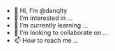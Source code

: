 - 👋 Hi, I’m @danqlty
- 👀 I’m interested in ...
- 🌱 I’m currently learning ...
- 💞️ I’m looking to collaborate on ...
- 📫 How to reach me ...

<!---
danqlty/danqlty is a ✨ special ✨ repository because its `README.md` (this file) appears on your GitHub profile.
You can click the Preview link to take a look at your changes.
--->
